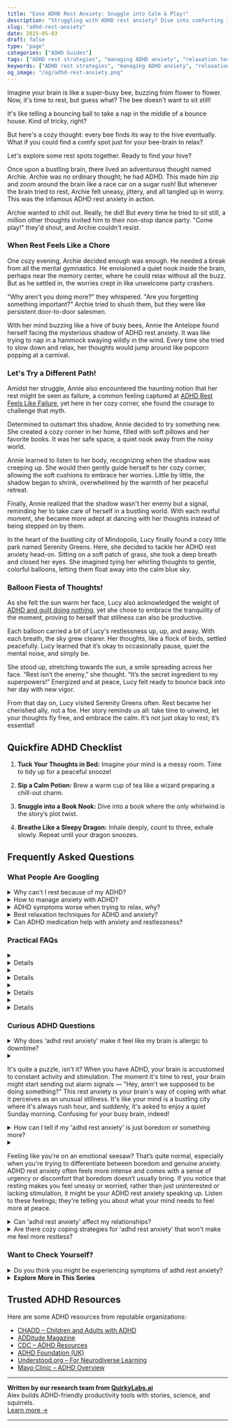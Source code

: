 ```yaml
---
title: "Ease ADHD Rest Anxiety: Snuggle into Calm & Play!"
description: "Struggling with ADHD rest anxiety? Dive into comforting insights that make your busy brain feel understood and cherished. Let's find your cozy rest spot together!"
slug: "adhd-rest-anxiety"
date: 2025-05-03
draft: false
type: "page"
categories: ["ADHD Guides"]
tags: ["ADHD rest strategies", "managing ADHD anxiety", "relaxation techniques for ADHD", "ADHD sleep tips", "calming ADHD mind", "ADHD and anxiety coping", "ADHD friendly relaxation methods"]
keywords: ["ADHD rest strategies", "managing ADHD anxiety", "relaxation techniques for ADHD", "ADHD sleep tips", "calming ADHD mind", "ADHD and anxiety coping", "ADHD friendly relaxation methods"]
og_image: "/og/adhd-rest-anxiety.png"
---
```


Imagine your brain is like a super-busy bee, buzzing from flower to flower. Now, it's time to rest, but guess what? The bee doesn't want to sit still!

It's like telling a bouncing ball to take a nap in the middle of a bounce house. Kind of tricky, right?

But here's a cozy thought: every bee finds its way to the hive eventually. What if you could find a comfy spot just for your bee-brain to relax?

Let's explore some rest spots together. Ready to find your hive?

Once upon a bustling brain, there lived an adventurous thought named Archie. Archie was no ordinary thought; he had ADHD. This made him zip and zoom around the brain like a race car on a sugar rush! But whenever the brain tried to rest, Archie felt uneasy, jittery, and all tangled up in worry. This was the infamous ADHD rest anxiety in action.

Archie wanted to chill out. Really, he did! But every time he tried to sit still, a million other thoughts invited him to their non-stop dance party. "Come play!" they'd shout, and Archie couldn't resist.

### When Rest Feels Like a Chore

One cozy evening, Archie decided enough was enough. He needed a break from all the mental gymnastics. He envisioned a quiet nook inside the brain, perhaps near the memory center, where he could relax without all the buzz. But as he settled in, the worries crept in like unwelcome party crashers.

"Why aren't you doing more?” they whispered. "Are you forgetting something important?" Archie tried to shush them, but they were like persistent door-to-door salesmen.

With her mind buzzing like a hive of busy bees, Annie the Antelope found herself facing the mysterious shadow of ADHD rest anxiety. It was like trying to nap in a hammock swaying wildly in the wind. Every time she tried to slow down and relax, her thoughts would jump around like popcorn popping at a carnival.

### Let's Try a Different Path!

Amidst her struggle, Annie also encountered the haunting notion that her rest might be seen as failure, a common feeling captured at [ADHD Rest Feels Like Failure](/pages/adhd-rest-feels-like-failure/), yet here in her cozy corner, she found the courage to challenge that myth.

Determined to outsmart this shadow, Annie decided to try something new. She created a cozy corner in her home, filled with soft pillows and her favorite books. It was her safe space, a quiet nook away from the noisy world.

Annie learned to listen to her body, recognizing when the shadow was creeping up. She would then gently guide herself to her cozy corner, allowing the soft cushions to embrace her worries. Little by little, the shadow began to shrink, overwhelmed by the warmth of her peaceful retreat.

Finally, Annie realized that the shadow wasn't her enemy but a signal, reminding her to take care of herself in a bustling world. With each restful moment, she became more adept at dancing with her thoughts instead of being stepped on by them.

In the heart of the bustling city of Mindopolis, Lucy finally found a cozy little park named Serenity Greens. Here, she decided to tackle her ADHD rest anxiety head-on. Sitting on a soft patch of grass, she took a deep breath and closed her eyes. She imagined tying her whirling thoughts to gentle, colorful balloons, letting them float away into the calm blue sky.

### Balloon Fiesta of Thoughts!

As she felt the sun warm her face, Lucy also acknowledged the weight of [ADHD and guilt doing nothing](/pages/adhd-and-guilt-doing-nothing/), yet she chose to embrace the tranquility of the moment, proving to herself that stillness can also be productive.

Each balloon carried a bit of Lucy's restlessness up, up, and away. With each breath, the sky grew clearer. Her thoughts, like a flock of birds, settled peacefully. Lucy learned that it’s okay to occasionally pause, quiet the mental noise, and simply be.

She stood up, stretching towards the sun, a smile spreading across her face. “Rest isn’t the enemy,” she thought. “It’s the secret ingredient to my superpowers!” Energized and at peace, Lucy felt ready to bounce back into her day with new vigor.

From that day on, Lucy visited Serenity Greens often. Rest became her cherished ally, not a foe. Her story reminds us all: take time to unwind, let your thoughts fly free, and embrace the calm. It’s not just okay to rest; it’s essential!

## Quickfire ADHD Checklist

1. **Tuck Your Thoughts in Bed:** Imagine your mind is a messy room. Time to tidy up for a peaceful snooze!

2. **Sip a Calm Potion:** Brew a warm cup of tea like a wizard preparing a chill-out charm.

3. **Snuggle into a Book Nook:** Dive into a book where the only whirlwind is the story’s plot twist.

4. **Breathe Like a Sleepy Dragon:** Inhale deeply, count to three, exhale slowly. Repeat until your dragon snoozes.

## Frequently Asked Questions



### What People Are Googling

<details><summary>Why can't I rest because of my ADHD?</summary><p>It's absolutely understandable that you're finding it hard to relax, and you're not alone in this. ADHD can make it tricky for your brain to switch off the constant stream of thoughts and impulses, which often makes resting feel like a bigger challenge than it seems for others. This is because your brain's arousal system is in high gear, and calming it down isn't always straightforward. A cozy tip is to create a soothing pre-rest routine, like gentle stretching, listening to soft music, or a warm cup of herbal tea, to signal to your brain that it's time to wind down.</p></details>
<details><summary>How to manage anxiety with ADHD?</summary><p>Managing anxiety when you have ADHD can feel a bit like juggling, but with some practice and patience, you can definitely become more skilled at it. Start by creating a structured daily routine that includes time for work, relaxation, and sleep — consistency can greatly reduce anxiety levels. Mindfulness exercises, such as deep breathing or meditation, can also be incredibly soothing and help you stay centered amidst the whirlwind of thoughts that ADHD often brings. Lastly, don’t hesitate to reach out for support from friends, family, or professionals; you’re not alone in this, and having a supportive network can make a big difference in managing your anxiety.</p></details>
<details><summary>ADHD symptoms worse when trying to relax, why?</summary><p>It's quite common to notice your ADHD symptoms flaring up when you're trying to relax. This happens because when the usual hustle and bustle slow down, your brain might still be whirring at high speed without external distractions to absorb the excess mental energy. This can make relaxation times surprisingly chaotic with thoughts, feelings, and even physical restlessness. A cozy tip is to gently guide your brain towards calming activities that engage it just enough, like doodling, listening to audiobooks, or gentle stretching, turning relaxation into a nurturing time rather than a battle.</p></details>
<details><summary>Best relaxation techniques for ADHD and anxiety?</summary><p>Absolutely, finding calming techniques that work for you is so important! With ADHD and anxiety, mindfulness meditation can be a real gem—it helps center your thoughts and eases anxiety by focusing on the present moment. Another great approach is engaging in physical activities like yoga or even gentle walking, which not only help in burning off excess energy but also increase the production of endorphins, boosting your mood. And don’t forget about the power of a good routine; having a structured unwind time can really help your brain settle down and prepare for relaxation. Keep experimenting to find what feels best for you!</p></details>
<details><summary>Can ADHD medication help with anxiety and restlessness?</summary><p>Absolutely, many folks find that ADHD medication can indeed help with anxiety and restlessness. Since ADHD often involves challenges with regulating attention and impulses, medication can assist in managing these symptoms, which might indirectly reduce anxiety and restlessness linked to feeling overwhelmed or out of control. It's like giving your brain a little helper to keep things more balanced and calm. However, it's important to work closely with your healthcare provider to find the right medication and dosage for you, as everyone's experience can vary.</p></details>



### Practical FAQs

<details><summary><details>What is ADHD rest anxiety and how does it affect daily life?<p>ADHD rest anxiety refers to the stress and discomfort experienced by individuals with ADHD when attempting to relax or rest. This often occurs due to their hyperactive or inattentive symptoms, making it difficult to settle down mentally and physically. The impact on daily life can include sleep disturbances, increased overall anxiety, and difficulty completing tasks that require sustained attention.</p></details></summary><p>ADHD rest anxiety can be quite a cozy blanket thief, can't it? It's like your mind just doesn't want to settle down, even when your body is craving a little break. This flutter of constant activity can lead to trouble sleeping, or feeling more anxious overall, which might spill over into how well you can stick with tasks throughout the day. Remember, it's okay to seek strategies that help you wind down; finding what soothes and calms your unique rhythm can make a world of difference.</p></details>
<details><summary><details>How can someone with ADHD manage rest anxiety effectively?<p>Managing ADHD rest anxiety can involve several strategies, such as establishing a consistent bedtime routine, practicing relaxation techniques like deep breathing or meditation, and potentially seeking medical advice for appropriate medication. Cognitive-behavioral therapy (CBT) is also a recommended approach to deal with the intrusive thoughts that can accompany rest periods.</p></details></summary><p>Oh, managing rest anxiety with ADHD can indeed be a cozy puzzle to solve, but there are some gentle ways to ease into it. Setting up a soothing bedtime routine can really help signal to your brain that it's time to wind down – think of it as crafting a relaxing bedtime story for yourself every night. Incorporating some calming activities, like deep breathing or a warm cup of herbal tea, can also be wonderfully effective. And if those pesky thoughts still intrude, exploring cognitive-behavioral therapy (CBT) with a professional might just be the perfect next step to finding your peace.</p></details>
<details><summary><details>Are there specific treatments or therapies for ADHD rest anxiety?<p>Yes, specific treatments for ADHD rest anxiety include behavioral therapies, such as Cognitive Behavioral Therapy (CBT), which helps in managing anxiety by changing negative thought patterns. Medication may also be prescribed to treat both ADHD and associated anxiety symptoms. Additionally, lifestyle changes such as regular physical activity, a healthy diet, and adequate sleep can significantly help in reducing symptoms.</p></details></summary><p>Absolutely, there are thoughtful treatments that specifically address the unique cocktail of ADHD and rest anxiety. Cognitive Behavioral Therapy (CBT) is a warm, supportive approach that gently helps you reframe those pesky negative thought patterns into something more positive. Sometimes, medications might also be recommended to soothe both your ADHD and anxiety symptoms, creating a smoother day-to-day experience. Don’t forget, incorporating lifestyle tweaks like engaging in regular exercise, munching on nutritious foods, and cuddling up for enough sleep each night can also make a big, comforting difference in how you feel.</p></details>
<details><summary><details>What role does medication play in treating ADHD rest anxiety?<p>Medication can play a significant role in treating ADHD rest anxiety by addressing the core symptoms of ADHD that contribute to restlessness and anxiety. Stimulants are commonly used to improve focus and decrease impulsivity and hyperactivity, while non-stimulant medications and antidepressants may also be used to help manage anxiety symptoms. It's important for individuals to consult with a healthcare provider to find the most suitable medication plan.</p></details></summary><p>Absolutely! Medication can indeed be a helpful tool in managing ADHD and the associated rest anxiety. Medications, like stimulants, work by enhancing focus and reducing impulsivity and hyperactivity, which can indirectly calm restlessness. Additionally, non-stimulant medications and certain antidepressants are also options that can directly target anxiety symptoms. It's really important to have a chat with a healthcare provider to tailor a medication plan that specifically suits your needs and lifestyle. They're there to help you navigate these choices, ensuring you feel supported every step of the way.</p></details>



### Curious ADHD Questions

<details><summary>Why does 'adhd rest anxiety' make it feel like my brain is allergic to downtime?</summary><p>That feeling of your brain being "allergic" to downtime is really common in ADHD, and you're definitely not alone in this. It's like your brain is always on the lookout for something stimulating, making relaxation feel oddly uncomfortable. This happens because ADHD brains often underproduce neurotransmitters like dopamine, so they're constantly seeking activities that spike these pleasure-reward chemicals. Understanding this can help you be kinder to yourself, knowing it's just your brain doing its thing, and there are strategies to gently coax it into enjoying some quiet time, too.</p></details>
<details><summary><p>It's quite a puzzle, isn't it? When you have ADHD, your brain is accustomed to constant activity and stimulation. The moment it's time to rest, your brain might start sending out alarm signals — "Hey, aren't we supposed to be doing something?" This rest anxiety is your brain's way of coping with what it perceives as an unusual stillness. It's like your mind is a bustling city where it's always rush hour, and suddenly, it's asked to enjoy a quiet Sunday morning. Confusing for your busy brain, indeed!</p></summary><p>Absolutely, it can feel quite puzzling! When you have ADHD, your brain is like a lively, bustling city that’s always in motion. So, when it’s time to rest, your brain might feel a bit bewildered, wondering if it missed the memo! Think of it as your brain’s way of trying to keep up with its usual pace, not realizing it’s okay to slow down and enjoy that peaceful, quiet Sunday morning vibe. It’s perfectly normal, and you’re definitely not alone in this feeling.</p></details>
<details><summary>How can I tell if my 'adhd rest anxiety' is just boredom or something more?</summary><p>It's quite understandable to wonder about that! When thinking about ADHD rest anxiety versus boredom, consider how you feel during these moments. If it's boredom, you might simply find yourself looking for something more stimulating or engaging. However, if it's rest anxiety, you might notice a sense of unease or guilt about resting, or an overwhelming urge to be productive even when you're exhausted. It's important to listen to what your feelings are telling you—they're valid and can guide you in understanding your needs better.</p></details>
<details><summary><p>Feeling like you’re on an emotional seesaw? That’s quite normal, especially when you're trying to differentiate between boredom and genuine anxiety. ADHD rest anxiety often feels more intense and comes with a sense of urgency or discomfort that boredom doesn’t usually bring. If you notice that resting makes you feel uneasy or worried, rather than just uninterested or lacking stimulation, it might be your ADHD rest anxiety speaking up. Listen to these feelings; they're telling you about what your mind needs to feel more at peace.</p></summary><p>Absolutely, feeling like you're on an emotional seesaw can be really challenging, and it's perfectly okay to feel this way. The distinction between boredom and genuine anxiety, especially with ADHD, can indeed be tricky. Your observation that rest anxiety brings a sense of urgency or discomfort is spot-on. When you feel uneasy or worried during rest times, it's a good indication that your body and mind are asking for a little more attention or perhaps a different kind of activity to soothe them. It’s great that you’re tuning in to these signals—understanding them can be a big step towards finding more peace.</p></details>
<details><summary>Can 'adhd rest anxiety' affect my relationships?</summary><p>Absolutely, it's quite common for 'ADHD rest anxiety' to impact relationships, and you're not alone in feeling this way. This type of anxiety can make you feel restless or uneasy during downtime in relationships, which can sometimes be misunderstood by others. It's helpful to communicate openly with your loved ones about how ADHD affects you, which can lead to greater understanding and support. Together, you can find ways to relax and enjoy each other's company, turning those moments of rest into opportunities for deeper connection.</p></details>
<details><summary>Are there cozy coping strategies for 'adhd rest anxiety' that won't make me feel more restless?</summary><p>Absolutely, finding cozy coping strategies for ADHD rest anxiety that don't increase restlessness is definitely possible! One soothing option is to create a "comfort corner" in your home with soft pillows, blankets, and maybe even some fairy lights for a gentle ambiance. Engaging in a low-energy activity like reading a book, listening to a podcast, or doing some light stretching can also help ease the mind without requiring too much physical energy. Remember, it's all about creating a space and activities that feel safe and comforting to you, allowing your mind to settle at its own pace.</p></details>



### Want to Check Yourself?

<details><summary>Do you think you might be experiencing symptoms of adhd rest anxiety?</summary><p>Absolutely, feeling anxious about rest or sleep can indeed be a part of the ADHD experience for some. Many people with ADHD find that their minds are especially active at night, which can make winding down quite challenging. It's like your brain doesn't want to miss anything, even when it's time to rest! Exploring calming routines before bed or even discussing this with a healthcare provider might be really helpful in managing these feelings.</p></details>

<script type="application/ld+json">
{
  "@context": "https://schema.org",
  "@type": "FAQPage",
  "mainEntity": [
    {
      "@type": "Question",
      "name": "Why can't I rest because of my ADHD?",
      "acceptedAnswer": {
        "@type": "Answer",
        "text": "It's absolutely understandable that you're finding it hard to relax, and you're not alone in this. ADHD can make it tricky for your brain to switch off the constant stream of thoughts and impulses, which often makes resting feel like a bigger challenge than it seems for others. This is because your brain's arousal system is in high gear, and calming it down isn't always straightforward. A cozy tip is to create a soothing pre-rest routine, like gentle stretching, listening to soft music, or a warm cup of herbal tea, to signal to your brain that it's time to wind down."
      }
    },
    {
      "@type": "Question",
      "name": "How to manage anxiety with ADHD?",
      "acceptedAnswer": {
        "@type": "Answer",
        "text": "Managing anxiety when you have ADHD can feel a bit like juggling, but with some practice and patience, you can definitely become more skilled at it. Start by creating a structured daily routine that includes time for work, relaxation, and sleep \u2014 consistency can greatly reduce anxiety levels. Mindfulness exercises, such as deep breathing or meditation, can also be incredibly soothing and help you stay centered amidst the whirlwind of thoughts that ADHD often brings. Lastly, don\u2019t hesitate to reach out for support from friends, family, or professionals; you\u2019re not alone in this, and having a supportive network can make a big difference in managing your anxiety."
      }
    },
    {
      "@type": "Question",
      "name": "ADHD symptoms worse when trying to relax, why?",
      "acceptedAnswer": {
        "@type": "Answer",
        "text": "It's quite common to notice your ADHD symptoms flaring up when you're trying to relax. This happens because when the usual hustle and bustle slow down, your brain might still be whirring at high speed without external distractions to absorb the excess mental energy. This can make relaxation times surprisingly chaotic with thoughts, feelings, and even physical restlessness. A cozy tip is to gently guide your brain towards calming activities that engage it just enough, like doodling, listening to audiobooks, or gentle stretching, turning relaxation into a nurturing time rather than a battle."
      }
    },
    {
      "@type": "Question",
      "name": "Best relaxation techniques for ADHD and anxiety?",
      "acceptedAnswer": {
        "@type": "Answer",
        "text": "Absolutely, finding calming techniques that work for you is so important! With ADHD and anxiety, mindfulness meditation can be a real gem\u2014it helps center your thoughts and eases anxiety by focusing on the present moment. Another great approach is engaging in physical activities like yoga or even gentle walking, which not only help in burning off excess energy but also increase the production of endorphins, boosting your mood. And don\u2019t forget about the power of a good routine; having a structured unwind time can really help your brain settle down and prepare for relaxation. Keep experimenting to find what feels best for you!"
      }
    },
    {
      "@type": "Question",
      "name": "Can ADHD medication help with anxiety and restlessness?",
      "acceptedAnswer": {
        "@type": "Answer",
        "text": "Absolutely, many folks find that ADHD medication can indeed help with anxiety and restlessness. Since ADHD often involves challenges with regulating attention and impulses, medication can assist in managing these symptoms, which might indirectly reduce anxiety and restlessness linked to feeling overwhelmed or out of control. It's like giving your brain a little helper to keep things more balanced and calm. However, it's important to work closely with your healthcare provider to find the right medication and dosage for you, as everyone's experience can vary."
      }
    }
  ]
}
</script>
<script type="application/ld+json">
{
  "@context": "https://schema.org",
  "@type": "Article",
  "author": {
    "@type": "Person",
    "name": "QuirkyLabs",
    "url": "https://quirkylabs.ai/about"
  },
  "headline": "\"Ease ADHD Rest Anxiety: Snuggle into Calm & Play!\"",
  "mainEntityOfPage": "https://blog.quirkylabs.ai/pages/adhd-rest-anxiety/",
  "datePublished": "2025-05-03"
}
</script>
<script type="application/ld+json">
{
  "@context": "https://schema.org",
  "@type": "BreadcrumbList",
  "itemListElement": [
    {
      "@type": "ListItem",
      "position": 1,
      "name": "Home",
      "item": "https://quirkylabs.ai/"
    },
    {
      "@type": "ListItem",
      "position": 2,
      "name": "Blog",
      "item": "https://blog.quirkylabs.ai/"
    },
    {
      "@type": "ListItem",
      "position": 3,
      "name": "\"Ease ADHD Rest Anxiety: Snuggle into Calm & Play!\"",
      "item": "https://blog.quirkylabs.ai/pages/adhd-rest-anxiety/"
    }
  ]
}
</script>

<details>
<summary><strong>Explore More in This Series</strong></summary>

- [Adhd Struggles With Balance](/pages/adhd-struggles-with-balance/)
- [Adhd Wired But Tired](/pages/adhd-wired-but-tired/)
- [Adhd Grind Or Collapse](/pages/adhd-grind-or-collapse/)
- [Adhd Hustle Burnout](/pages/adhd-hustle-burnout/)
- [Adhd Cant Slow Down](/pages/adhd-cant-slow-down/)
- [Adhd Fear Of Stopping](/pages/adhd-fear-of-stopping/)
- [Adhd Breaks Trigger Panic](/pages/adhd-breaks-trigger-panic/)
- [Adhd Productivity Shame](/pages/adhd-productivity-shame/)
</details>



## Trusted ADHD Resources

Here are some ADHD resources from reputable organizations:

- [CHADD – Children and Adults with ADHD](https://chadd.org)
- [ADDitude Magazine](https://www.additudemag.com)
- [CDC – ADHD Resources](https://www.cdc.gov/ncbddd/adhd)
- [ADHD Foundation (UK)](https://www.adhdfoundation.org.uk)
- [Understood.org – For Neurodiverse Learning](https://www.understood.org)
- [Mayo Clinic – ADHD Overview](https://www.mayoclinic.org/diseases-conditions/adhd)


---

**Written by our research team from [QuirkyLabs.ai](https://quirkylabs.ai)**  
Alex builds ADHD-friendly productivity tools with stories, science, and squirrels.  
[Learn more →](https://quirkylabs.ai)

---